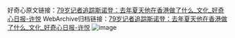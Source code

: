 好奇心原文链接：[79岁记者追踪斯诺登：去年夏天他在香港做了什么_文化_好奇心日报-许悦](https://www.qdaily.com/articles/1235.html)
WebArchive归档链接：[79岁记者追踪斯诺登：去年夏天他在香港做了什么_文化_好奇心日报-许悦](http://web.archive.org/web/20190623145712/https://www.qdaily.com/articles/1235.html)
![image](http://ww3.sinaimg.cn/large/007d5XDply1g3v4bn94klj30u07ys4qr)